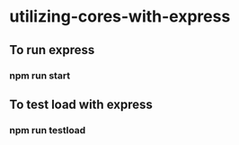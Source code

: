 # utilizing-cores-with-express

## To run express
### npm run start

## To test load with express
### npm run testload